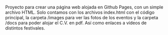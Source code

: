 <!--
  Portfolio de Joni_5 (Jonatan I. Caballero Pérez)
  ----------------------------------------------
  ▸ Diseñado para GitHub Pages (solo arrastrar/carpetas).  
  ▸ Tailwind CDN para maquetado rápido; Google Fonts para la tipografía.  
  ▸ Comentarios abundantes para que se pueda activar/desactivar bloques (p. ej. logo ↔ texto), etc...
-->

Proyecto para crear una página web alojada en Github Pages, con un simple archivo HTML. 
Solo contamos con los archivos index.html con el código principal, la carpeta /images para ver las fotos de los eventos y la carpeta /docs para poder alojar el C.V. en pdf. Así como enlaces a vídeos de distintos festivales. 

